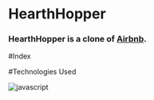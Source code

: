# HearthHopper

### HearthHopper is a clone of [Airbnb](https://www.airbnb.com/).

#Index


#Technologies Used

![javascript](https://user-images.githubusercontent.com/40069890/162655226-337b6981-1dbd-4eda-95f4-b9f948e5e6fb.svg)



